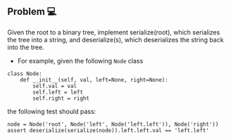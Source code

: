 ## Problem :computer:
Given the root to a binary tree, implement serialize(root), which serializes the tree into a string, 
and deserialize(s), which deserializes the string back into the tree.

* For example, given the following `Node` class
```
class Node:
    def __init__(self, val, left=None, right=None):
        self.val = val
        self.left = left
        self.right = right
```
the following test should pass:
```
node = Node('root', Node('left', Node('left.left')), Node('right'))
assert deserialize(serialize(node)).left.left.val == 'left.left'